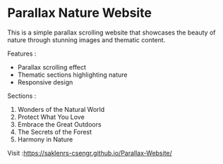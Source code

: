 # Parallax Nature Website
This is a simple parallax scrolling website that showcases the beauty of nature through stunning images and thematic content.

Features :
- Parallax scrolling effect
- Thematic sections highlighting nature
- Responsive design

Sections :
1. Wonders of the Natural World
2. Protect What You Love
3. Embrace the Great Outdoors
4. The Secrets of the Forest
5. Harmony in Nature


Visit :https://saklenrs-csengr.github.io/Parallax-Website/
